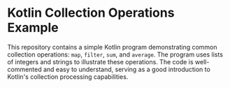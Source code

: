 # Kotlin Collection Operations Example

This repository contains a simple Kotlin program demonstrating common collection operations: `map`, `filter`, `sum`, and `average`.  The program uses lists of integers and strings to illustrate these operations.  The code is well-commented and easy to understand, serving as a good introduction to Kotlin's collection processing capabilities.